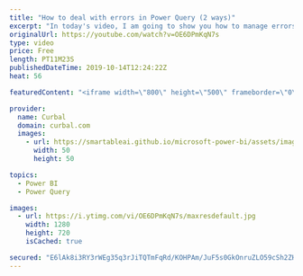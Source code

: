 ```yaml
---
title: "How to deal with errors in Power Query (2 ways)"
excerpt: "In today's video, I am going to show you how to manage errors in power query two ways: the \"official one\" and a faster way (that could be a lot faster ;) #curbal #powerquery #powerbi  Here you can download all the pbix files: https://curbal.com/donwload-center  SUBSCRIBE to learn more about Power and"
originalUrl: https://youtube.com/watch?v=OE6DPmKqN7s
type: video
price: Free
length: PT11M23S
publishedDateTime: 2019-10-14T12:24:22Z
heat: 56

featuredContent: "<iframe width=\"800\" height=\"500\" frameborder=\"0\" src=\"https://www.youtube.com/embed/OE6DPmKqN7s\" allow=\"accelerometer; autoplay; encrypted-media; gyroscope; picture-in-picture\" allowfullscreen></iframe>"

provider:
  name: Curbal
  domain: curbal.com
  images:
    - url: https://smartableai.github.io/microsoft-power-bi/assets/images/organizations/curbal.com-50x50.jpg
      width: 50
      height: 50

topics:
  - Power BI
  - Power Query

images:
  - url: https://i.ytimg.com/vi/OE6DPmKqN7s/maxresdefault.jpg
    width: 1280
    height: 720
    isCached: true

secured: "E6lAk8i3RY3rWEg35q3rJiTQTmFqRd/KOHPAm/JuF5s0GkOnruZLO59cSh2ZHpzqHK2aIuwirIrhzz7LmAJXMMiq4NbGcjORG6tGWNMQTS42uDAawJD6FX8DMUPFlq1XkajajLscuwzX8qgPucY/2mz8hSMdqYYng+vbrGiEepPFgluEGxqANZtMYU1HS1qJci6Dls4hrgTASeoVoErxPCTDT3FAHg4UE2lZeuyXuEdklNwFoU/hV0EaLuEWVnwkBGHOZmIrR2cd/Y1QLmykMbiIkDcilS94e+gDtVBl+mCTUf6aBc3i/uNIaFzA25Q565q5NpjgoLt52Qo86RRXAN77Fs4BbtDFoVQv5eEJUmzrT3Bt5PMzp6ewdJr0wCBovS3ikt3rLzIaNCLAtHU+9WNc+izazPbLGtR4ZOpqfdk=;RX8SIS66Xx1MWRIspVAXVA=="
---
```


